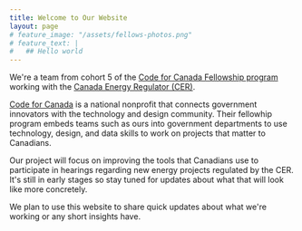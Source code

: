 ```yaml
---
title: Welcome to Our Website
layout: page
# feature_image: "/assets/fellows-photos.png"
# feature_text: |
#   ## Hello world
---
```


We're a team from cohort 5 of the [Code for Canada Fellowship program](https://codefor.ca/fellowship/) working with the [Canada Energy Regulator (CER)](https://www.cer-rec.gc.ca).

[Code for Canada](https://codefor.ca) is a national nonprofit that connects government innovators with the technology and design community. Their fellowhip program embeds teams such as ours into government departments to use technology, design, and data skills to work on projects that matter to Canadians.

Our project will focus on improving the tools that Canadians use to participate in hearings regarding new energy projects regulated by the CER. It's still in early stages so stay tuned for updates about what that will look like more concretely.

We plan to use this website to share quick updates about what we're working or any short insights have.